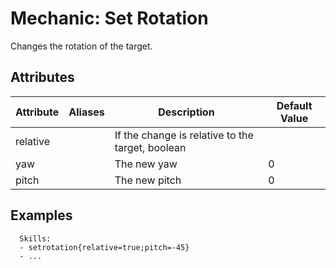 Mechanic: Set Rotation
======================

Changes the rotation of the target.

Attributes
----------

| Attribute | Aliases | Description                                      | Default Value |
|-----------|---------|--------------------------------------------------|---------------|
| relative  |         | If the change is relative to the target, boolean |               |
| yaw       |         | The new yaw                                      | 0             |
| pitch     |         | The new pitch                                    | 0             |

  

Examples
--------

      Skills:
      - setrotation{relative=true;pitch=-45}
      - ...
